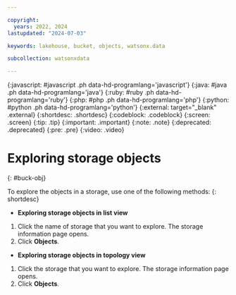 ```yaml
---

copyright:
  years: 2022, 2024
lastupdated: "2024-07-03"

keywords: lakehouse, bucket, objects, watsonx.data

subcollection: watsonxdata

---
```


{:javascript: #javascript .ph data-hd-programlang='javascript'}
{:java: #java .ph data-hd-programlang='java'}
{:ruby: #ruby .ph data-hd-programlang='ruby'}
{:php: #php .ph data-hd-programlang='php'}
{:python: #python .ph data-hd-programlang='python'}
{:external: target="_blank" .external}
{:shortdesc: .shortdesc}
{:codeblock: .codeblock}
{:screen: .screen}
{:tip: .tip}
{:important: .important}
{:note: .note}
{:deprecated: .deprecated}
{:pre: .pre}
{:video: .video}

# Exploring storage objects
{: #buck-obj}

To explore the objects in a storage, use one of the following methods:
{: shortdesc}

- **Exploring storage objects in list view**

1. Click the name of storage that you want to explore. The storage information page opens.
2. Click **Objects**.

- **Exploring storage objects in topology view**

1. Click the storage that you want to explore. The storage information page opens.
2. Click **Objects**.
